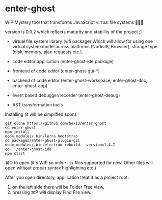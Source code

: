 # enter-ghost
WIP Mystery tool that transforms JavaScript virtual file systems 👻🎃🔮

version is 0.0.2 which reflects maturity and stability of the project ;)

- virtual file system library (vifi package)
Which will allow for using one virtual system model across platforms (NodeJS, Browser), storage type (disk, memory, ajax-requests etc.).

- code editor application (enter-ghost-ide package)

- frontend of code editor (enter-ghost-gui-\*)

- backend of code editor (enter-ghost-workspace, enter-ghost-doc, enter-ghost-app)

- event based debugger/recorder (enter-ghost-debug)

- AST transformation tools

Installing (it will be simplified soon):

```
git clone https://github.com/hex13/enter-ghost
cd enter-ghost
npm install
node_modules/.bin/lerna bootstrap
cd packages/enter-ghost-plugin-git
node_modules/.bin/electron-rebuild --version=1.4.7
cd ../enter-ghost-ide
npm start
```

 ⌘O to open (it's WIP so only `*.js` files supported for now. Other files will open without proper syntax highlighting etc.)

After you open directory, application treat it as a project root:

1. on the left side there will be Folder Tree view,
2. pressing ⌘P will display Find File view.
